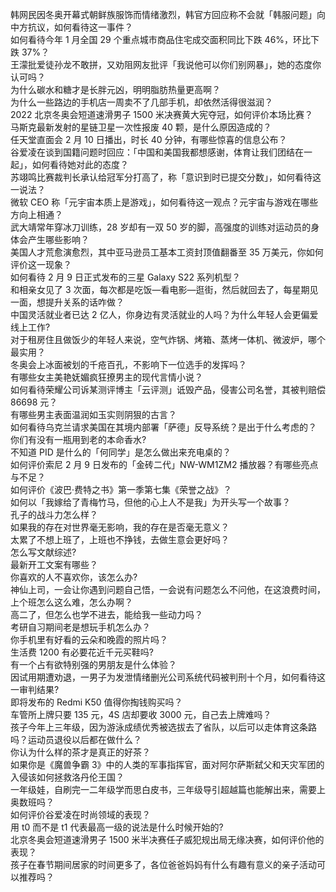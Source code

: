 韩网民因冬奥开幕式朝鲜族服饰而情绪激烈，韩官方回应称不会就「韩服问题」向中方抗议，如何看待这一事件？  
如何看待今年 1 月全国 29 个重点城市商品住宅成交面积同比下跌 46%，环比下跌 37%？  
王濛批爱徒孙龙不敢拼，又劝阻网友批评「我说他可以你们别网暴」，她的态度你认可吗？  
为什么碳水和糖才是长胖元凶，明明脂肪热量更高啊？  
为什么一些路边的手机店一周卖不了几部手机，却依然活得很滋润？  
2022 北京冬奥会短道速滑男子 1500 米决赛黄大宪夺冠，如何评价本场比赛？  
马斯克最新发射的星链卫星一次性报废 40 颗，是什么原因造成的？  
任天堂直面会 2 月 10 日播出，时长 40 分钟，有哪些惊喜的信息公布？  
谷爱凌在谈到国籍问题时回应：「中国和美国我都想感谢，体育让我们团结在一起」，如何看待她对此的态度？  
苏翊鸣比赛裁判长承认给冠军分打高了，称「意识到时已提交分数」，如何看待这一说法？  
微软 CEO 称「元宇宙本质上是游戏」，如何看待这一观点？元宇宙与游戏在哪些方向上相通？  
武大靖常年穿冰刀训练，28 岁却有一双 50 岁的脚，高强度的训练对运动员的身体会产生哪些影响？  
美国人才荒愈演愈烈，其中亚马逊员工基本工资封顶值翻番至 35 万美元，你如何评价这一现象？  
如何看待 2 月 9 日正式发布的三星 Galaxy S22 系列机型？  
和相亲女见了 3 次面，每次都是吃饭—看电影—逛街，然后就回去了，每星期见一面，想提升关系的话咋做？  
中国灵活就业者已达 2 亿人，你身边有灵活就业的人吗？为什么年轻人会更偏爱线上工作?  
对于租房住且做饭少的年轻人来说，空气炸锅、烤箱、蒸烤一体机、微波炉，哪个最实用？  
冬奥会上冰面被划的千疮百孔，不影响下一位选手的发挥吗？  
有哪些女主美艳妩媚疯狂撩男主的现代言情小说？  
如何看待荣耀公司诉某测评博主「云评测」诋毁产品，侵害公司名誉，其被判赔偿 86698 元？  
有哪些男主表面温润如玉实则阴狠的古言？  
如何看待乌克兰请求美国在其境内部署「萨德」反导系统？是出于什么考虑的？  
你们有没有一瓶用到老的本命香水?  
不知道 PID 是什么的「何同学」是怎么做出来充电桌的？  
如何评价索尼 2 月 9 日发布的「金砖二代」NW-WM1ZM2 播放器？有哪些亮点与不足？  
如何评价《波巴·费特之书》第一季第七集《荣誉之战》？  
如何以「我嫁给了青梅竹马，但他的心上人不是我」为开头写一个故事？  
孔子的战斗力怎么样？  
如果我的存在对世界毫无影响，我的存在是否毫无意义？  
太累了不想上班了，上班也不挣钱，去做生意会更好吗？  
怎么写文献综述?  
最新开工文案有哪些？  
你喜欢的人不喜欢你，该怎么办?  
神仙上司，一会让你遇到问题自己悟，一会说有问题怎么不问他，在这浪费时间，上个班怎么这么难，怎么办啊？  
高二了，但怎么也学不进去，能给我一些动力吗？  
考研自习期间老是想玩手机怎么办？  
你手机里有好看的云朵和晚霞的照片吗？  
生活费 1200 有必要花近千元买鞋吗?  
有一个占有欲特别强的男朋友是什么体验？  
因试用期遭劝退，一男子为发泄情绪删光公司系统代码被判刑十个月，如何看待这一审判结果?  
即将发布的 Redmi K50 值得你掏钱购买吗？  
车管所上牌只要 135 元，4S 店却要收 3000 元，自己去上牌难吗？  
孩子今年上三年级，因为游泳成绩优秀被选拔去了省队，以后可以走体育这条路吗？运动员退役以后都在做什么？  
你认为什么样的茶才是真正的好茶？  
如果你是《魔兽争霸 3》中的人类的军事指挥官，面对阿尔萨斯弑父和天灾军团的入侵该如何拯救洛丹伦王国？  
一年级娃，自刷完一二年级学而思白皮书，三年级导引超越篇也能解出来，需要上奥数班吗？  
如何评价谷爱凌在时尚领域的表现？  
用 t0 而不是 t1 代表最高一级的说法是什么时候开始的?  
北京冬奥会短道速滑男子 1500 米半决赛任子威犯规出局无缘决赛，如何评价他的表现？  
孩子在春节期间居家的时间更多了，各位爸爸妈妈有什么有趣有意义的亲子活动可以推荐吗？  
